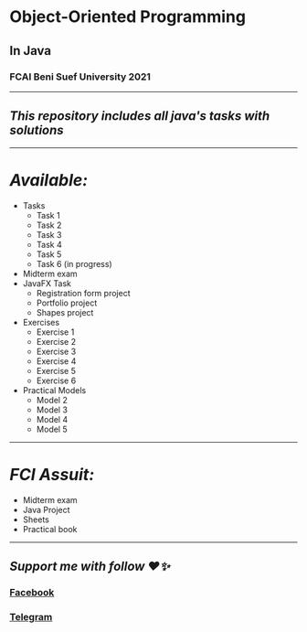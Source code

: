 # Object-Oriented Programming
## In Java
### FCAI Beni Suef University 2021
___
## *This repository includes all java's tasks with solutions*
___
# *Available:*
* Tasks
  * Task 1
  * Task 2
  * Task 3
  * Task 4
  * Task 5
  * Task 6 (in progress)
* Midterm exam
* JavaFX Task
  * Registration form project
  * Portfolio project
  * Shapes project
* Exercises
  * Exercise 1
  * Exercise 2
  * Exercise 3
  * Exercise 4
  * Exercise 5
  * Exercise 6
* Practical Models
  * Model 2
  * Model 3
  * Model 4
  * Model 5
___
# *FCI Assuit:*
* Midterm exam
* Java Project
* Sheets
* Practical book
___
## *Support me with follow ❤️✨*
### [Facebook](https://www.facebook.com/AhmedKamel11188)
### [Telegram](https://t.me/AhmedKamel188)